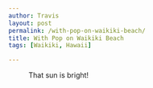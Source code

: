 ```yaml
---
author: Travis
layout: post
permalink: /with-pop-on-waikiki-beach/
title: With Pop on Waikiki Beach
tags: [Waikiki, Hawaii]

---
```


<figure>
	<img src="http://silasq.com/uploads/2013/02/2012-10-30-11.02.42-.jpg" alt="">	
	<figcaption>That sun is bright!</figcaption>
</figure>
